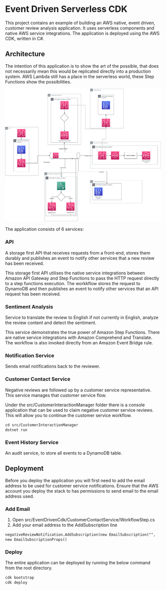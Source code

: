 # Event Driven Serverless CDK

This project contains an example of building an AWS native, event driven, customer review analysis application. It uses serverless components and native AWS service integrations. The application is deployed using the AWS CDK, written in C#.

## Architecture

The intention of this application is to show the art of the possible, that does not necessarily mean this would be replicated directly into a production system. AWS Lambda still has a place in the serverless world, these Step Functions show the possibilities.

![](./assets/architecture.png)

The application consists of 6 services:

### API

A storage first API that receives requests from a front-end, stores them durably and publishes an event to notify other services that a new review has been received.

This storage first API utilises the native service integrations between Amazon API Gateway and Step Functions to pass the HTTP request directly to a step functions execution. The workkflow stores the request to DynamoDB and then publishes an event to notify other services that an API request has been received.

### Sentiment Analysis

Service to translate the review to English if not currently in English, analyze the review content and detect the sentiment.

This service demonstrates the true power of Amazon Step Functions. There are native service integrations with Amazon Comprehend and Translate. The workflow is also invoked directly from an Amazon Event Bridge rule.

### Notification Service

Sends email notifications back to the reviewer.

### Customer Contact Service

Negative reviews are followed up by a customer service representative. This service manages that customer service flow.

Under the src/CustomerInteractionManager folder there is a console application that can be used to claim negative customer service reviews. This will allow you to continue the customer service workflow.

```
cd src/CustomerInteractionManager
dotnet run
```

### Event History Service

An audit service, to store all events to a DynamoDB table.

## Deployment

Before you deploy the application you will first need to add the email address to be used for customer service notifications. Ensure that the AWS account you deploy the stack to has permissions to send email to the email address used.

### Add Email

1) Open src/EventDrivenCdk/CustomerContactService/WorkflowStep.cs
2) Add your email address to the AddSubscription line
```
negativeReviewNotification.AddSubscription(new EmailSubscription("", new EmailSubscriptionProps()
```

### Deploy
The entire application can be deployed by running the below command from the root directory.

```
cdk bootstrap
cdk deploy
```
